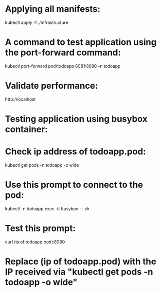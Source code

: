 # Applying all manifests:
kubectl apply -f ./infrastructure 

# A command to test application using the port-forward command:
kubectl port-forward pod/todoapp 8081:8080 -n todoapp

# Validate performance:
http://localhost

# Testing application using busybox container:
# Check ip address of todoapp.pod:

kubectl get pods -n todoapp -o wide

# Use this prompt to connect to the pod:

kubectl -n todoapp exec -it busybox -- sh

# Test this prompt:

curl (ip of todoapp.pod):8080
# Replace (ip of todoapp.pod) with the IP received via "kubectl get pods -n todoapp -o wide"
